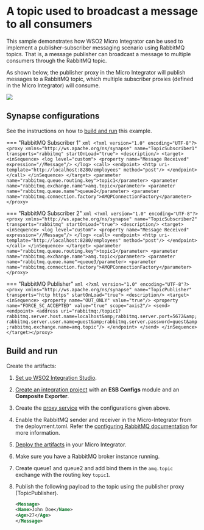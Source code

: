 # A topic used to broadcast a message to all consumers

This sample demonstrates how WSO2 Micro Integrator can be used to implement a publisher-subscriber messaging scenario using RabbitMQ topics. That is, a message publisher can broadcast a message to multiple consumers through the RabbitMQ topic.

As shown below, the publisher proxy in the Micro Integrator will publish messages to a RabbitMQ topic, which multiple subscriber proxies (defined in the Micro Integrator) will consume.

<img src="{{base_path}}/assets/img/integrate/rabbitmq/rabbitmq-pub-sub.png">

## Synapse configurations

See the instructions on how to [build and run](#build-and-run) this example.

=== "RabbitMQ Subscriber 1"
    ```xml
    <?xml version="1.0" encoding="UTF-8"?><proxy xmlns="http://ws.apache.org/ns/synapse" name="TopicSubscriber1" transports="rabbitmq" startOnLoad="true">
    <description/>
    <target>
        <inSequence>
            <log level="custom">
                <property name="Message Received" expression="//Message"/>
            </log>
            <call>
                <endpoint>
                    <http uri-template="http://localhost:8280/employees" method="post"/>
                </endpoint>
            </call>
        </inSequence>
    </target>
    <parameter name="rabbitmq.queue.routing.key">topic1</parameter>
    <parameter name="rabbitmq.exchange.name">amq.topic</parameter>
    <parameter name="rabbitmq.queue.name">queue2</parameter>
    <parameter name="rabbitmq.connection.factory">AMQPConnectionFactory</parameter>
    </proxy>
    ```

=== "RabbitMQ Subscriber 2"
    ```xml
    <?xml version="1.0" encoding="UTF-8"?><proxy xmlns="http://ws.apache.org/ns/synapse" name="TopicSubscriber2" transports="rabbitmq" startOnLoad="true">
    <description/>
    <target>
        <inSequence>
            <log level="custom">
                <property name="Message Received" expression="//Message"/>
            </log>
            <call>
                <endpoint>
                    <http uri-template="http://localhost:8280/employees" method="post"/>
                </endpoint>
            </call>
        </inSequence>
    </target>
    <parameter name="rabbitmq.queue.routing.key">topic1</parameter>
    <parameter name="rabbitmq.exchange.name">amq.topic</parameter>
    <parameter name="rabbitmq.queue.name">queue3/parameter>
    <parameter name="rabbitmq.connection.factory">AMQPConnectionFactory</parameter>
    </proxy>
    ```

=== "RabbitMQ Publisher"
    ```xml
    <?xml version="1.0" encoding="UTF-8"?><proxy xmlns="http://ws.apache.org/ns/synapse" name="TopicPublisher" transports="http https" startOnLoad="true">
    <description/>
    <target>
        <inSequence>
            <property name="OUT_ONLY" value="true"/>
            <property name="FORCE_SC_ACCEPTED" value="true" scope="axis2"/>
            <send>
                <endpoint>
                    <address uri="rabbitmq:/topic1?rabbitmq.server.host.name=localhost&amp;rabbitmq.server.port=5672&amp;rabbitmq.server.user.name=guest&amp;rabbitmq.server.password=guest&amp;rabbitmq.exchange.name=amq.topic"/>
                </endpoint>
            </send>
        </inSequence></target></proxy>
    ```

## Build and run

Create the artifacts:

1. [Set up WSO2 Integration Studio]({{base_path}}/integrate/develop/installing-wso2-integration-studio).
2. [Create an integration project]({{base_path}}/integrate/develop/create-integration-project) with an <b>ESB Configs</b> module and an <b>Composite Exporter</b>.
3. Create the [proxy service]({{base_path}}/integrate/develop/creating-artifacts/creating-a-proxy-service) with the configurations given above.
4. Enable the RabbitMQ sender and receiver in the Micro-Integrator from the deployment.toml. Refer the 
 [configuring RabbitMQ documentation]({{base_path}}/install-and-setup/setup/mi-setup/brokers/configure-with-rabbitmq) for more information.
5. [Deploy the artifacts]({{base_path}}/integrate/develop/deploy-artifacts) in your Micro Integrator.
6. Make sure you have a RabbitMQ broker instance running.
7. Create queue1 and queue2 and add bind them in the `amq.topic` exchange with the routing key `topic1`.
8. Publish the following payload to the topic using the publisher proxy (TopicPublisher).

    ```xml
    <Message>
    <Name>John Doe</Name>
    <Age>27</Age>
    </Message>
    ```
